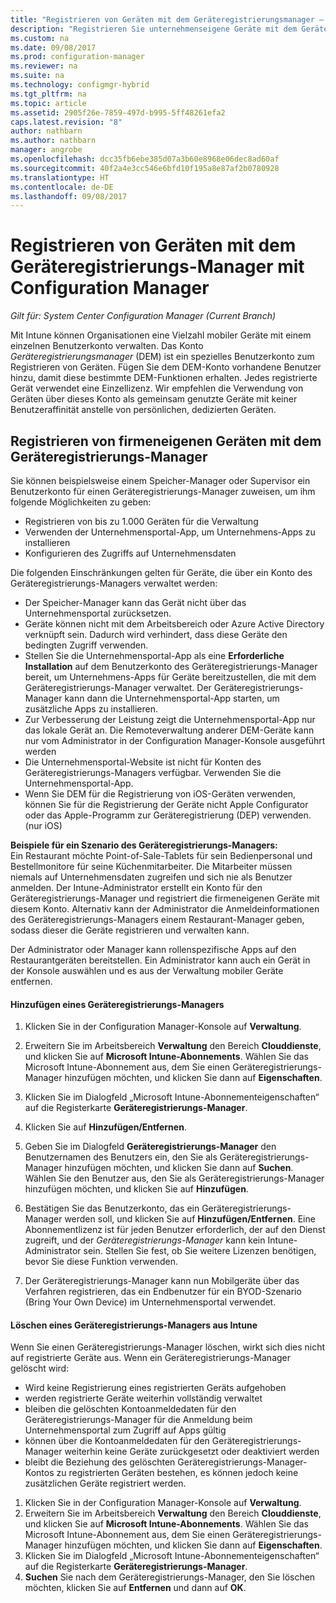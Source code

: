 ```yaml
---
title: "Registrieren von Geräten mit dem Geräteregistrierungsmanager – Configuration Manager | Microsoft-Dokumentation"
description: "Registrieren Sie unternehmenseigene Geräte mit dem Geräteregistrierungs-Managerkonto mit System Center Configuration Manager."
ms.custom: na
ms.date: 09/08/2017
ms.prod: configuration-manager
ms.reviewer: na
ms.suite: na
ms.technology: configmgr-hybrid
ms.tgt_pltfrm: na
ms.topic: article
ms.assetid: 2905f26e-7859-497d-b995-5ff48261efa2
caps.latest.revision: "8"
author: nathbarn
ms.author: nathbarn
manager: angrobe
ms.openlocfilehash: dcc35fb6ebe385d07a3b60e8968e06dec8ad60af
ms.sourcegitcommit: 40f2a4e3cc546e6bfd10f195a8e87af2b0780928
ms.translationtype: HT
ms.contentlocale: de-DE
ms.lasthandoff: 09/08/2017
---
```

# <a name="enroll-devices-with-device-enrollment-manager-with-configuration-manager"></a>Registrieren von Geräten mit dem Geräteregistrierungs-Manager mit Configuration Manager

*Gilt für: System Center Configuration Manager (Current Branch)*

Mit Intune können Organisationen eine Vielzahl mobiler Geräte mit einem einzelnen Benutzerkonto verwalten. Das Konto *Geräteregistrierungsmanager* (DEM) ist ein spezielles Benutzerkonto zum Registrieren von Geräten. Fügen Sie dem DEM-Konto vorhandene Benutzer hinzu, damit diese bestimmte DEM-Funktionen erhalten. Jedes registrierte Gerät verwendet eine Einzellizenz. Wir empfehlen die Verwendung von Geräten über dieses Konto als gemeinsam genutzte Geräte mit keiner Benutzeraffinität anstelle von persönlichen, dedizierten Geräten.  

## <a name="enroll-corporate-owned-devices-with-the-device-enrollment-manager"></a>Registrieren von firmeneigenen Geräten mit dem Geräteregistrierungs-Manager  
 Sie können beispielsweise einem Speicher-Manager oder Supervisor ein Benutzerkonto für einen Geräteregistrierungs-Manager zuweisen, um ihm folgende Möglichkeiten zu geben:  

-   Registrieren von bis zu 1.000 Geräten für die Verwaltung  
-   Verwenden der Unternehmensportal-App, um Unternehmens-Apps zu installieren  
-   Konfigurieren des Zugriffs auf Unternehmensdaten  

Die folgenden Einschränkungen gelten für Geräte, die über ein Konto des Geräteregistrierungs-Managers verwaltet werden:

- Der Speicher-Manager kann das Gerät nicht über das Unternehmensportal zurücksetzen.  
- Geräte können nicht mit dem Arbeitsbereich oder Azure Active Directory verknüpft sein. Dadurch wird verhindert, dass diese Geräte den bedingten Zugriff verwenden.
-  Stellen Sie die Unternehmensportal-App als eine **Erforderliche Installation** auf dem Benutzerkonto des Geräteregistrierungs-Manager bereit, um Unternehmens-Apps für Geräte bereitzustellen, die mit dem Geräteregistrierungs-Manager verwaltet. Der Geräteregistrierungs-Manager kann dann die Unternehmensportal-App starten, um zusätzliche Apps zu installieren.
- Zur Verbesserung der Leistung zeigt die Unternehmensportal-App nur das lokale Gerät an. Die Remoteverwaltung anderer DEM-Geräte kann nur vom Administrator in der Configuration Manager-Konsole ausgeführt werden
- Die Unternehmensportal-Website ist nicht für Konten des Geräteregistrierungs-Managers verfügbar. Verwenden Sie die Unternehmensportal-App.
- Wenn Sie DEM für die Registrierung von iOS-Geräten verwenden, können Sie für die Registrierung der Geräte nicht Apple Configurator oder das Apple-Programm zur Geräteregistrierung (DEP) verwenden. (nur iOS) 

 **Beispiele für ein Szenario des Geräteregistrierungs-Managers:**   
Ein Restaurant möchte Point-of-Sale-Tablets für sein Bedienpersonal und Bestellmonitore für seine Küchenmitarbeiter. Die Mitarbeiter müssen niemals auf Unternehmensdaten zugreifen und sich nie als Benutzer anmelden. Der Intune-Administrator erstellt ein Konto für den Geräteregistrierungs-Manager und registriert die firmeneigenen Geräte mit diesem Konto. Alternativ kann der Administrator die Anmeldeinformationen des Geräteregistrierungs-Managers einem Restaurant-Manager geben, sodass dieser die Geräte registrieren und verwalten kann.  

 Der Administrator oder Manager kann rollenspezifische Apps auf den Restaurantgeräten bereitstellen. Ein Administrator kann auch ein Gerät in der Konsole auswählen und es aus der Verwaltung mobiler Geräte entfernen.  

#### <a name="add-a-device-enrollment-manager"></a>Hinzufügen eines Geräteregistrierungs-Managers  

1.  Klicken Sie in der Configuration Manager-Konsole auf **Verwaltung**.  

2.  Erweitern Sie im Arbeitsbereich **Verwaltung** den Bereich **Clouddienste**, und klicken Sie auf **Microsoft Intune-Abonnements**. Wählen Sie das Microsoft Intune-Abonnement aus, dem Sie einen Geräteregistrierungs-Manager hinzufügen möchten, und klicken Sie dann auf **Eigenschaften**.  

3.  Klicken Sie im Dialogfeld „Microsoft Intune-Abonnementeigenschaften“ auf die Registerkarte **Geräteregistrierungs-Manager**.  

4.  Klicken Sie auf **Hinzufügen/Entfernen**.  

5.  Geben Sie im Dialogfeld **Geräteregistrierungs-Manager** den Benutzernamen des Benutzers ein, den Sie als Geräteregistrierungs-Manager hinzufügen möchten, und klicken Sie dann auf **Suchen**. Wählen Sie den Benutzer aus, den Sie als Geräteregistrierungs-Manager hinzufügen möchten, und klicken Sie auf **Hinzufügen**.  

6.  Bestätigen Sie das Benutzerkonto, das ein Geräteregistrierungs-Manager werden soll, und klicken Sie auf **Hinzufügen/Entfernen**.  Eine Abonnementlizenz ist für jeden Benutzer erforderlich, der auf den Dienst zugreift, und der *Geräteregistrierungs-Manager* kann kein Intune-Administrator sein. Stellen Sie fest, ob Sie weitere Lizenzen benötigen, bevor Sie diese Funktion verwenden.  

7.  Der Geräteregistrierungs-Manager kann nun Mobilgeräte über das Verfahren registrieren, das ein Endbenutzer für ein BYOD-Szenario (Bring Your Own Device) im Unternehmensportal verwendet.  

#### <a name="delete-a-device-enrollment-manager-from-intune"></a>Löschen eines Geräteregistrierungs-Managers aus Intune  
Wenn Sie einen Geräteregistrierungs-Manager löschen, wirkt sich dies nicht auf registrierte Geräte aus. Wenn ein Geräteregistrierungs-Manager gelöscht wird:  
- Wird keine Registrierung eines registrierten Geräts aufgehoben  
- werden registrierte Geräte weiterhin vollständig verwaltet  
- bleiben die gelöschten Kontoanmeldedaten für den Geräteregistrierungs-Manager für die Anmeldung beim Unternehmensportal zum Zugriff auf Apps gültig  
- können über die Kontoanmeldedaten für den Geräteregistrierungs-Manager weiterhin keine Geräte zurückgesetzt oder deaktiviert werden  
- bleibt die Beziehung des gelöschten Geräteregistrierungs-Manager-Kontos zu registrierten Geräten bestehen, es können jedoch keine zusätzlichen Geräte registriert werden.

1.  Klicken Sie in der Configuration Manager-Konsole auf **Verwaltung**.  
2.  Erweitern Sie im Arbeitsbereich **Verwaltung** den Bereich **Clouddienste**, und klicken Sie auf **Microsoft Intune-Abonnements**. Wählen Sie das Microsoft Intune-Abonnement aus, dem Sie einen Geräteregistrierungs-Manager hinzufügen möchten, und klicken Sie dann auf **Eigenschaften**.  
3.  Klicken Sie im Dialogfeld „Microsoft Intune-Abonnementeigenschaften“ auf die Registerkarte **Geräteregistrierungs-Manager**.  
4.  **Suchen** Sie nach dem Geräteregistrierungs-Manager, den Sie löschen möchten, klicken Sie auf **Entfernen** und dann auf **OK**.  
